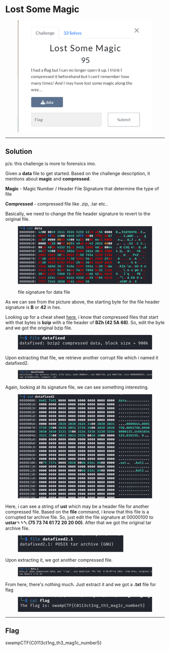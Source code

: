 # Lost Some Magic

<figure><img src="../../../.gitbook/assets/image (1) (1) (1).png" alt=""><figcaption></figcaption></figure>

***

## Solution

p/s: this challenge is more to forensics imo.

Given a **data** file to get started. Based on the challenge description, it mentions about **magic** and **compressed**.

**Magic** - Magic Number / Header File Signature that determine the type of file

**Compressed** - compressed file like .zip, .tar etc..

Basically, we need to change the file header signature to revert to the original file.

<figure><img src="../../../.gitbook/assets/image (2) (1) (1).png" alt=""><figcaption><p>file signature for data file</p></figcaption></figure>

As we can see from the picture above, the starting byte for the file header signature is **B** or **42** in hex.

Looking up for a cheat sheet [here](https://en.wikipedia.org/wiki/List\_of\_file\_signatures), i know that compressed files that start with that bytes is **bzip** with a file header of **BZh (42 5A 68)**. So, edit the byte and we got the original bzip file.

<figure><img src="../../../.gitbook/assets/image (3) (1) (1).png" alt=""><figcaption></figcaption></figure>

Upon extracting that file, we retrieve another corrupt file which i named it datafixed2.

<figure><img src="../../../.gitbook/assets/image (4) (1) (1).png" alt=""><figcaption></figcaption></figure>

Again, looking at its signature file, we can see something interesting.

<figure><img src="../../../.gitbook/assets/image (5) (1) (1).png" alt=""><figcaption></figcaption></figure>

Here, i can see a string of **ust** which may be a header file for another compressed file. Based on the **file** command, i know that this file is a corrupted tar archive file. So, just edit the file signature at 00000100 to **ustar␠␠␀ (75 73 74 61 72 20 20 00)**. After that we got the original tar archive file.

<figure><img src="../../../.gitbook/assets/image (6) (1) (1).png" alt=""><figcaption></figcaption></figure>

Upon extracting it, we got another compressed file.

<figure><img src="../../../.gitbook/assets/image (7) (1) (1).png" alt=""><figcaption></figcaption></figure>

From here, there's nothing much. Just extract it and we got a **.txt** file for flag

<figure><img src="../../../.gitbook/assets/image (8) (1).png" alt=""><figcaption></figcaption></figure>

***

## Flag

swampCTF{C0113ct1ng\_th3\_mag1c\_number5}
